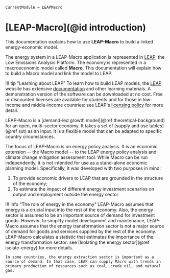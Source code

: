 ```@meta
CurrentModule = LEAPMacro
```

# [LEAP-Macro](@id introduction)
This documentation explains how to use **LEAP-Macro** to build a linked energy-economic model.

The energy system in a LEAP-Macro application is represented in [LEAP](https://leap.sei.org/), the Low Emissions Analysis Platform. The economy is represented in a macroeconomic model called **Macro**. This documentation will explain how to build a Macro model and link the model to LEAP.

!!! tip "Learning about LEAP"
    To learn how to build LEAP models, the [LEAP](https://leap.sei.org/) website has extensive [documentation](https://leap.sei.org/help/leap.htm#t=Concepts%2FIntroduction.htm) and other learning materials. A demonstration version of the software can be downloaded at no cost. Free or discounted licenses are available for students and for those in low-income and middle-income countries: see LEAP's [licensing policy](https://leap.sei.org/default.asp?action=license) for more detail.

LEAP-Macro is a [demand-led growth model](@ref theoretical-background) for an open, multi-sector economy. It takes a set of [supply and use tables](@ref sut) as an input. It is a flexible model that can be adapted to specific country circumstances.

The focus of LEAP-Macro is on energy policy analysis. It is an economic extension -- the Macro model -- to the LEAP energy policy analysis and climate change mitigation assessment tool. While Macro can be run independently, it is not intended for use as a stand-alone economic planning model. Specifically, it was developed with two purposes in mind:
1. To provide economic drivers to LEAP that are grounded in the structure of the economy;
2. To estimate the impact of different energy investment scenarios on output and employment outside the energy sector.

!!! info "The role of energy in the economy"
    LEAP-Macro assumes that energy is a crucial input into the rest of the economy. Also, the energy sector is assumed to be an important source of demand for investment goods. However, to simplify model development and maintenance, LEAP-Macro assumes that the energy transformation sector is not a major source of demand for goods and services supplied by the rest of the economy. LEAP-Macro calculates a statistic that estimates the importance of the energy transformation sector: see [Isolating the energy sector](@ref isolate-energy) for more details.

    In some countries, the energy extraction sector is important as a source of demand. In that case, LEAP can supply Macro with trends in primary production of resources such as coal, crude oil, and natural gas.
